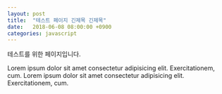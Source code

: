 ```yaml
---
layout: post
title:  "테스트 페이지 긴제목 긴제목"
date:   2018-06-08 08:00:00 +0900
categories: javascript
---
```


테스트를 위한 페이지입니다.

Lorem ipsum dolor sit amet consectetur adipisicing elit. Exercitationem, cum. Lorem ipsum dolor sit amet consectetur adipisicing elit. Exercitationem, cum.